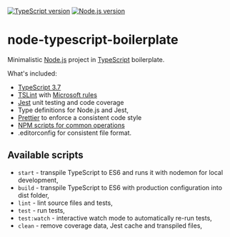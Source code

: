 [![TypeScript version][ts-badge]][typescript-37]
[![Node.js version][nodejs-badge]][nodejs]

# node-typescript-boilerplate

Minimalistic [Node.js][nodejs] project in [TypeScript][typescript] boilerplate.

What's included:

- [TypeScript 3.7][typescript-37]
- [TSLint][tslint] with [Microsoft rules][tslint-microsoft-contrib]
- [Jest][jest] unit testing and code coverage
- Type definitions for Node.js and Jest,
- [Prettier][prettier] to enforce a consistent code style
- [NPM scripts for common operations](#available-scripts)
- .editorconfig for consistent file format.

## Available scripts

- `start` - transpile TypeScript to ES6 and runs it with nodemon for local development,
- `build` - transpile TypeScript to ES6 with production configuration into dist folder,
- `lint` - lint source files and tests,
- `test` - run tests,
- `test:watch` - interactive watch mode to automatically re-run tests,
- `clean` - remove coverage data, Jest cache and transpiled files,

[ts-badge]: https://img.shields.io/badge/TypeScript-3.7-blue.svg
[nodejs-badge]: https://img.shields.io/badge/Node.js-12.13-blue.svg
[nodejs]: https://nodejs.org/dist/latest-v12.x/docs/api/
[typescript]: https://www.typescriptlang.org/
[typescript-37]: https://www.typescriptlang.org/docs/handbook/release-notes/typescript-3-7.html
[jest]: https://facebook.github.io/jest/
[tslint]: https://palantir.github.io/tslint/
[tslint-microsoft-contrib]: https://github.com/Microsoft/tslint-microsoft-contrib
[prettier]: https://prettier.io
